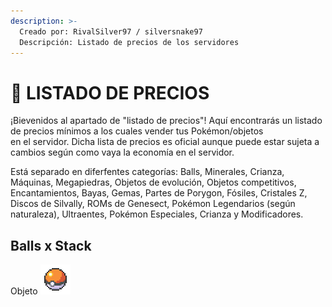 ```yaml
---
description: >-
  Creado por: RivalSilver97 / silversnake97
  Descripción: Listado de precios de los servidores
---
```


# 🛒 LISTADO DE PRECIOS
¡Bievenidos al apartado de "listado de precios"! Aquí encontrarás un listado de precios mínimos a los cuales vender tus Pokémon/objetos<br>en el
servidor.
Dicha lista de precios es oficial aunque puede estar sujeta a cambios según como vaya la economía en el servidor.

Está separado en diferfentes categorías: Balls, Minerales, Crianza, Máquinas, Megapiedras, Objetos de evolución, Objetos competitivos, Encantamientos, Bayas, Gemas, Partes de Porygon, Fósiles, Cristales Z, Discos de Silvally, ROMs de Genesect, Pokémon Legendarios (según naturaleza), Ultraentes, Pokémon Especiales, Crianza y Modificadores.

Balls x Stack
---
Objeto 
![Poke Ball](../images/usuarios/rivalsilver97/iconos/POKEBALL.png)